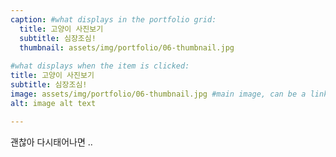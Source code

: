 ```yaml
---
caption: #what displays in the portfolio grid:
  title: 고양이 사진보기
  subtitle: 심장조심!
  thumbnail: assets/img/portfolio/06-thumbnail.jpg
  
#what displays when the item is clicked:
title: 고양이 사진보기
subtitle: 심장조심!
image: assets/img/portfolio/06-thumbnail.jpg #main image, can be a link or a file in assets/img/portfolio
alt: image alt text

---
```

괜찮아 다시태어나면 ..


